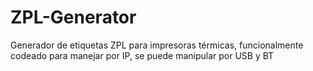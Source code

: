 # ZPL-Generator

Generador de etiquetas ZPL para impresoras térmicas, funcionalmente codeado para manejar por IP, se puede manipular por USB y BT
